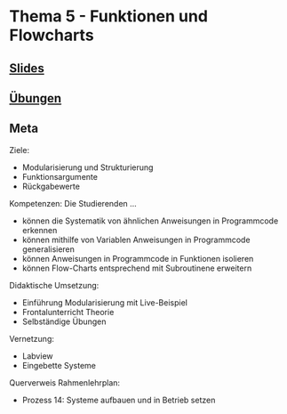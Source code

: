 # Thema 5 - Funktionen und Flowcharts
## [Slides](slides.md)  
## [Übungen](excercise.md)  
## Meta

Ziele:
* Modularisierung und Strukturierung
* Funktionsargumente
* Rückgabewerte

Kompetenzen: Die Studierenden ...
* können die Systematik von ähnlichen Anweisungen in Programmcode erkennen
* können mithilfe von Variablen Anweisungen in Programmcode generalisieren
* können Anweisungen in Programmcode in Funktionen isolieren
* können Flow-Charts entsprechend mit Subroutinene erweitern

Didaktische Umsetzung:
* Einführung Modularisierung mit Live-Beispiel
* Frontalunterricht Theorie
* Selbständige Übungen

Vernetzung:
* Labview
* Eingebette Systeme

Querverweis Rahmenlehrplan:
* Prozess 14: Systeme aufbauen und in Betrieb setzen